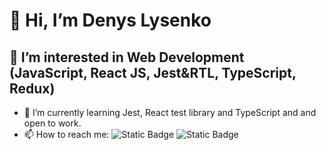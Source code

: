 # 👋 Hi, I’m Denys Lysenko
## 👀 I’m interested in Web Development (JavaScript, React JS, Jest&RTL, TypeScript, Redux)
- 🌱 I’m currently learning Jest, React test library and TypeScript and and open to work.
- 📫 How to reach me:
 ![Static Badge](https://img.shields.io/badge/Lysenko%20Denys-e74c3c?style=plastic&logo=gmail&logoColor=white&link=lysenkoden%40gmail.com)
 ![Static Badge](https://img.shields.io/badge/Lysenko%20Denys-blue?style=plastic&logo=linkedin&logoColor=white&labelColor=blue&link=https%3A%2F%2Fwww.linkedin.com%2Fin%2Flysenko-denys)


<!---
LysenkoDenys/LysenkoDenys is a ✨ special ✨ repository because its `README.md` (this file) appears on your GitHub profile.
You can click the Preview link to take a look at your changes.
--->
